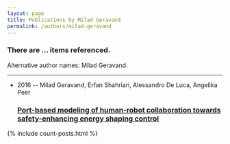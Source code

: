 ```yaml
---
layout: page
title: Publications by Milad Geravand
permalink: /authors/milad-geravand
---
```


<h3 id="number-posts">There are ... items referenced.</h3>
<p id='info-authors'>Alternative author names: Milad Geravand.</p>
<hr />
<ul class="post-list">
<li><span class='post-meta'>2016 -- Milad Geravand, Erfan Shahriari, Alessandro De Luca, Angelika Peer</span><h3><a class='post-link' href="{{ site.baseurl }}/port-based-modeling-of-human-robot-collaboration-towards-safety-enhancing-energy-shaping-control">Port-based modeling of human-robot collaboration towards safety-enhancing energy shaping control</a></h3></li>

</ul>
{% include count-posts.html %}
